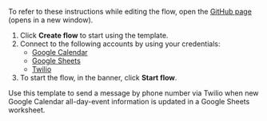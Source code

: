 To refer to these instructions while editing the flow, open the [GitHub page](https://github.com/ot4i/app-connect-templates/tree/master/resources/markdown/Send%20a%20message%20by%20phone%20number%20via%20Twilio%20when%20new%20all-day-event%20information%20is%20updated%20in%20a%20Google%20Sheets%20worksheet_instructions.md) (opens in a new window).

1. Click **Create flow** to start using the template.
2. Connect to the following accounts by using your credentials:
   - [Google Calendar](https://www.ibm.com/docs/en/app-connect/containers_cd?topic=apps-google-calendar)
   - [Google Sheets](https://www.ibm.com/docs/en/app-connect/containers_cd?topic=apps-google-sheets)
   - [Twilio](https://www.ibm.com/docs/en/app-connect/containers_cd?topic=apps-twilio)
3. To start the flow, in the banner, click **Start flow**.


Use this template to send a message by phone number via Twilio when new Google Calendar all-day-event information is updated in a Google Sheets worksheet.